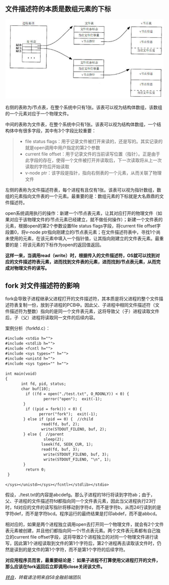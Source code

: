 ## 文件描述符的本质是数组元素的下标


![](https://github.com/jiajianrong/MarkdownPhotos/blob/master/file-desc/file-desc.jpg?raw=true)


右侧的表称为i节点表，在整个系统中只有1张。该表可以视为结构体数组，该数组的一个元素对应于一个物理文件。

中间的表称为文件表，在整个系统中只有1张。该表可以视为结构体数组，一个结构体中有很多字段，其中有3个字段比较重要：

> - file status flags：用于记录文件被打开来读的，还是写的。其实记录的就是open调用中用户指定的第2个参数
> - current file offset：用于记录文件的当前读写位置（指针）。正是由于此字段的存在，使得一个文件被打开并读取后，下一次读取将从上一次读取的字符后开始读取
> - v-node ptr：该字段是指针，指向右侧表的一个元素，从而关联了物理文件



左侧的表称为文件描述符表，每个进程有且仅有1张。该表可以视为指针数组，数组的元素指向文件表的一个元素。最重要的是：数组元素的下标就是大名鼎鼎的文件描述符。

open系统调用执行的操作：新建一个i节点表元素，让其对应打开的物理文件（如果对应于该物理文件的i节点元素已经建立，就不做任何操作）；新建一个文件表的元素，根据open的第2个参数设置file status flags字段，将current file offset字段置0，将v-node ptr指向刚建立的i节点表元素；在文件描述符表中，寻找1个尚未使用的元素，在该元素中填入一个指针值，让其指向刚建立的文件表元素。最重要的是：将该元素的下标作为open的返回值返回。

**这样一来，当调用read（write）时，根据传入的文件描述符，OS就可以找到对应的文件描述符表元素，进而找到文件表的元素，进而找到i节点表元素，从而完成对物理文件的读写。**




## fork 对文件描述符的影响

fork会导致子进程继承父进程打开的文件描述符，其本质是将父进程的整个文件描述符表复制一份，放到子进程的PCB中。因此父、子进程中相同文件描述符（文件描述符为整数）指向的是同一个文件表元素，这将导致父（子）进程读取文件后，子（父）进程将读取同一文件的后续内容。

案例分析（forkfd.c）：


	#include <stdio h="">  
	#include <stdlib h="">  
	#include <fcntl h="">  
	#include <sys types="" h="">  
	#include <unistd h="">  
	#include <sys types="" h="">  
	  
	int main(void)  
	{  
	       int fd, pid, status;  
	       char buf[10];  
	         if ((fd = open("./test.txt", O_RDONLY)) < 0) {  
	                 perror("open");  exit(-1);  
	        }  
	         if ((pid = fork()) < 0) {  
	               perror("fork");  exit(-1);  
	        } else if (pid == 0) {  //child  
	                read(fd, buf, 2);  
	                write(STDOUT_FILENO, buf, 2);  
	        } else {  //parent  
	                 sleep(2);  
	                lseek(fd, SEEK_CUR, 1);  
	                read(fd, buf, 3);  
	                 write(STDOUT_FILENO, buf, 3);  
	                 write(STDOUT_FILENO, "\n", 1);  
	        }  
	         return 0;  
	 }  
	  
	</sys></unistd></sys></fcntl></stdlib></stdio>  


假设，./test.txt的内容是abcdefg。那么子进程的18行将读到字符ab；由于，父、子进程的文件描述符fd都指向同一个文件表元素，因此当父进程执行23行时，fd对应的文件的读写指针将移动到字符d，而不是字符b，从而24行读到的是字符def，而不是字符bcd。程序运行的最终结果是打印abdef，而不是abbcd。

相对应的，如果是两个进程独立调用open去打开同一个物理文件，就会有2个文件表元素被创建，并且他们都指向同一个i节点表元素。两个文件表元素都有自己独立的current file offset字段，这将导致2个进程独立的对同一个物理文件进行读写，因此第1个进程读取到文件的第1个字符后，第2个进程再去读取该文件时，仍然是读到的是文件的第1个字符，而不是第1个字符的后续字符。

**对应用程序员而言，最重要结论是： 如果子进程不打算使用父进程打开的文件，那么应该在fork返回后立即调用close关闭该文件。**


*[转自](https://blog.csdn.net/u013078669/article/details/51172429)，转载请注明来自58金融前端团队*